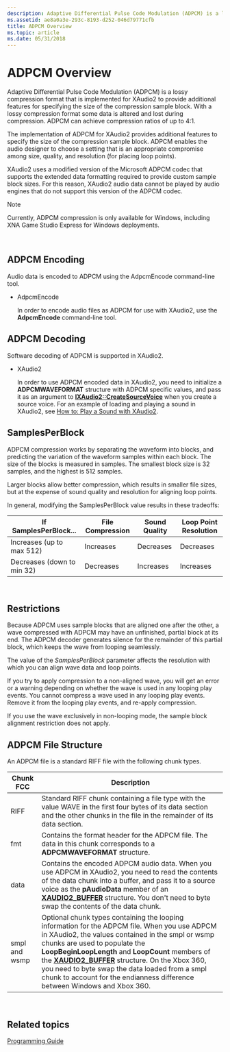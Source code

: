 ```yaml
---
description: Adaptive Differential Pulse Code Modulation (ADPCM) is a lossy compression format that is implemented for XAudio2 to provide additional features for specifying the size of the compression sample block.
ms.assetid: ae8a0a3e-293c-8193-d252-046d79771cfb
title: ADPCM Overview
ms.topic: article
ms.date: 05/31/2018
---
```


# ADPCM Overview

Adaptive Differential Pulse Code Modulation (ADPCM) is a lossy compression format that is implemented for XAudio2 to provide additional features for specifying the size of the compression sample block. With a lossy compression format some data is altered and lost during compression. ADPCM can achieve compression ratios of up to 4:1.

The implementation of ADPCM for XAudio2 provides additional features to specify the size of the compression sample block. ADPCM enables the audio designer to choose a setting that is an appropriate compromise among size, quality, and resolution (for placing loop points).

XAudio2 uses a modified version of the Microsoft ADPCM codec that supports the extended data formatting required to provide custom sample block sizes. For this reason, XAudio2 audio data cannot be played by audio engines that do not support this version of the ADPCM codec.

> [!Note]  
> Currently, ADPCM compression is only available for Windows, including XNA Game Studio Express for Windows deployments.

 

## ADPCM Encoding

Audio data is encoded to ADPCM using the AdpcmEncode command-line tool.

-   AdpcmEncode

    In order to encode audio files as ADPCM for use with XAudio2, use the **AdpcmEncode** command-line tool.

## ADPCM Decoding

Software decoding of ADPCM is supported in XAudio2.

-   XAudio2

    In order to use ADPCM encoded data in XAudio2, you need to initialize a **ADPCMWAVEFORMAT** structure with ADPCM specific values, and pass it as an argument to [**IXAudio2::CreateSourceVoice**](/windows/win32/api/xaudio2/nf-xaudio2-ixaudio2-createsourcevoice) when you create a source voice. For an example of loading and playing a sound in XAudio2, see [How to: Play a Sound with XAudio2](how-to--play-a-sound-with-xaudio2.md).

## SamplesPerBlock

ADPCM compression works by separating the waveform into blocks, and predicting the variation of the waveform samples within each block. The size of the blocks is measured in samples. The smallest block size is 32 samples, and the highest is 512 samples.

Larger blocks allow better compression, which results in smaller file sizes, but at the expense of sound quality and resolution for aligning loop points.

In general, modifying the SamplesPerBlock value results in these tradeoffs:



| If SamplesPerBlock...      | File Compression | Sound Quality | Loop Point Resolution |
|----------------------------|------------------|---------------|-----------------------|
| Increases (up to max 512)  | Increases        | Decreases     | Decreases             |
| Decreases (down to min 32) | Decreases        | Increases     | Increases             |



 

## Restrictions

Because ADPCM uses sample blocks that are aligned one after the other, a wave compressed with ADPCM may have an unfinished, partial block at its end. The ADPCM decoder generates silence for the remainder of this partial block, which keeps the wave from looping seamlessly.

The value of the *SamplesPerBlock* parameter affects the resolution with which you can align wave data and loop points.

If you try to apply compression to a non-aligned wave, you will get an error or a warning depending on whether the wave is used in any looping play events. You cannot compress a wave used in any looping play events. Remove it from the looping play events, and re-apply compression.

If you use the wave exclusively in non-looping mode, the sample block alignment restriction does not apply.

## ADPCM File Structure

An ADPCM file is a standard RIFF file with the following chunk types.



| Chunk FCC     | Description                                                                                                                                                                                                                                                                                                                                                                                                                                       |
|---------------|---------------------------------------------------------------------------------------------------------------------------------------------------------------------------------------------------------------------------------------------------------------------------------------------------------------------------------------------------------------------------------------------------------------------------------------------------|
| RIFF          | Standard RIFF chunk containing a file type with the value WAVE in the first four bytes of its data section and the other chunks in the file in the remainder of its data section.                                                                                                                                                                                                                                                                 |
| fmt           | Contains the format header for the ADPCM file. The data in this chunk corresponds to a **ADPCMWAVEFORMAT** structure.                                                                                                                                                                                                                                                                                                                             |
| data          | Contains the encoded ADPCM audio data. When you use ADPCM in XAudio2, you need to read the contents of the data chunk into a buffer, and pass it to a source voice as the **pAudioData** member of an [**XAUDIO2\_BUFFER**](/windows/desktop/api/xaudio2/ns-xaudio2-xaudio2_buffer) structure. You don't need to byte swap the contents of the data chunk.                                                                                                                            |
| smpl and wsmp | Optional chunk types containing the looping information for the ADPCM file. When you use ADPCM in XAudio2, the values contained in the smpl or wsmp chunks are used to populate the **LoopBeginLoopLength** and **LoopCount** members of the [**XAUDIO2\_BUFFER**](/windows/desktop/api/xaudio2/ns-xaudio2-xaudio2_buffer) structure. On the Xbox 360, you need to byte swap the data loaded from a smpl chunk to account for the endianness difference between Windows and Xbox 360. |



 

## Related topics

<dl> <dt>

[Programming Guide](programming-guide.md)
</dt> </dl>

 

 
